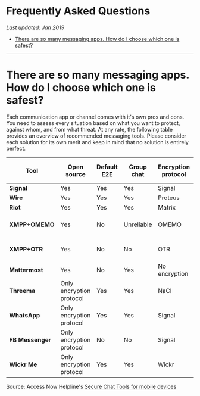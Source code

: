 # Frequently Asked Questions

*Last updated: Jan 2019*

* [There are so many messaging apps. How do I choose which one is safest?](#there-are-so-many-messaging--apps-how-do-i-choose-which-one-is-safest)

* * *

# There are so many messaging apps. How do I choose which one is safest?

Each communication app or channel comes with it's own pros and cons. You need to assess every situation based on what you want to protect, against whom, and from what threat.
At any rate, the following table provides an overview of recommended messaging tools. Please consider each solution for its own merit and keep in mind that no solution is entirely perfect.

| **Tool** | **Open source** | **Default E2E** | **Group chat** |**Encryption protocol** | **Anonymous sign-up** | **Email sign-up** | **Phone sign-up** | **Self-destructing messages** | **Remote message deletion** | **Metadata Collection** | **Paid** | **Jurisdiction** | **Self-hosted** | **Usability** |
|------|------|------|------|------|------|------|------|------|------|------|------|------|------|------|
| **Signal** | Yes | Yes | Yes | Signal | No | No | Yes | Yes | No | No | No | USA | No | Good |
| **Wire** | Yes | Yes | Yes | Proteus | No | Yes | Yes | Yes | Yes | Yes | Freemium | Switzerland | No | Good |
| **Riot** | Yes | Yes | Yes | Matrix | Yes | Yes | Yes | No | No | Yes | No | - | Yes | Medium |
| **XMPP+OMEMO** | Yes | No | Unreliable | OMEMO | No | Yes | No | Conversations: yes | No | Depends on the provider | No | - | Yes | Low |
| **XMPP+OTR** | Yes | No | No | OTR | No | Yes | No | No | No | Depends on the provider | No | - | Yes | Low |
| **Mattermost** | Yes | No | Yes | No encryption | No | Yes | No | No | Yes | No | No | - | Yes | Good |
| **Threema** | Only encryption protocol | Yes | Yes | NaCl | Yes | No | No | No | No | No | No | Switzerland | No | Good |
| **WhatsApp** | Only encryption protocol | Yes | Yes | Signal | No | No | Yes | Yes | Yes | Yes | No | USA | No | Good |
| **FB Messenger** | Only encryption protocol | No | No | Signal | No | Yes | No | Yes | No | Yes | No | USA | No | Good |
| **Wickr Me** | Only encryption protocol | Yes | Yes | Wickr | Yes | No | No | Yes | Yes | No | No | USA | No | Good |

Source: Access Now Helpline's [Secure Chat Tools for mobile devices](https://accessnowhelpline.gitlab.io/community-documentation/141-Secure_Chat_Mobile.html)
